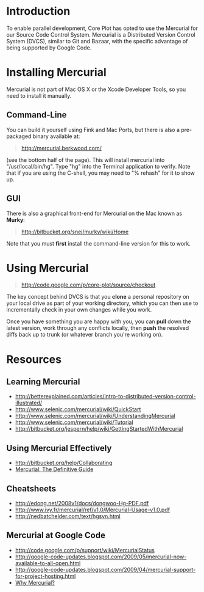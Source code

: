 # Introduction #

To enable parallel development, Core Plot has opted to use the Mercurial for our Source Code Control System.  Mercurial is a Distributed Version Control System (DVCS), similar to Git and Bazaar, with the specific advantage of being supported by Google Code.

# Installing Mercurial #

Mercurial is not part of Mac OS X or the Xcode Developer Tools, so you need to install it manually.

## Command-Line ##

You can build it yourself using Fink and Mac Ports, but there is also a pre-packaged binary available at:

> http://mercurial.berkwood.com/

(see the bottom half of the page).   This will install mercurial into "/usr/local/bin/hg".  Type "hg" into the Terminal application to verify.  Note that if you are using the C-shell, you may need to "% rehash" for it to show up.

## GUI ##

There is also a graphical front-end for Mercurial on the Mac known as **Murky**:

> http://bitbucket.org/snej/murky/wiki/Home

Note that you must **first** install the command-line version for this to work.

# Using Mercurial #

> http://code.google.com/p/core-plot/source/checkout

The key concept behind DVCS is that you **clone** a personal repository on your local drive as part of your working directory, which you can then use to incrementally check in your own changes while you work.

Once you have something you are happy with you, you can **pull** down the latest version, work through any conflicts locally, then **push** the resolved diffs back up to trunk (or whatever branch you're working on).

# Resources #

## Learning Mercurial ##
  * http://betterexplained.com/articles/intro-to-distributed-version-control-illustrated/
  * http://www.selenic.com/mercurial/wiki/QuickStart
  * http://www.selenic.com/mercurial/wiki/UnderstandingMercurial
  * http://www.selenic.com/mercurial/wiki/Tutorial
  * http://bitbucket.org/jespern/help/wiki/GettingStartedWithMercurial

## Using Mercurial Effectively ##
  * http://bitbucket.org/help/Collaborating
  * [Mercurial: The Definitive Guide](http://hgbook.red-bean.com/)

## Cheatsheets ##
  * http://edong.net/2008v1/docs/dongwoo-Hg-PDF.pdf
  * http://www.ivy.fr/mercurial/ref/v1.0/Mercurial-Usage-v1.0.pdf
  * http://nedbatchelder.com/text/hgsvn.html



## Mercurial at Google Code ##
  * http://code.google.com/p/support/wiki/MercurialStatus
  * http://google-code-updates.blogspot.com/2009/05/mercurial-now-available-to-all-open.html
  * http://google-code-updates.blogspot.com/2009/04/mercurial-support-for-project-hosting.html
  * [Why Mercurial?](http://code.google.com/p/support/wiki/DVCSAnalysis)